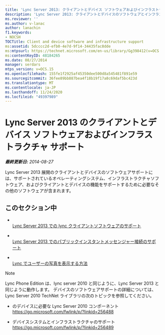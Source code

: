 ```yaml
---
title: 'Lync Server 2013: クライアントとデバイス ソフトウェアおよびインフラストラクチャ サポート'
description: 'Lync Server 2013: クライアントとデバイスのソフトウェアとインフラストラクチャのサポート。'
ms.reviewer: ''
ms.author: v-lanac
author: lanachin
f1.keywords:
- NOCSH
TOCTitle: Client and device software and infrastructure support
ms:assetid: 5dcccc2d-efb0-4e7d-9f14-34435fac8dde
ms:mtpsurl: https://technet.microsoft.com/en-us/library/Gg398412(v=OCS.15)
ms:contentKeyID: 48184265
ms.date: 08/27/2014
manager: serdars
mtps_version: v=OCS.15
ms.openlocfilehash: 155fe1f2925af45350dee500d8a545481f891e59
ms.sourcegitcommit: 36fee89bb887bea4f18b19f17a8c69daf5bc423d
ms.translationtype: MT
ms.contentlocale: ja-JP
ms.lasthandoff: 11/24/2020
ms.locfileid: "49397989"
---
```

# <a name="client-and-device-software-and-infrastructure-support-in-lync-server-2013"></a>Lync Server 2013 のクライアントとデバイス ソフトウェアおよびインフラストラクチャ サポート

<div data-xmlns="http://www.w3.org/1999/xhtml">

<div class="topic" data-xmlns="http://www.w3.org/1999/xhtml" data-msxsl="urn:schemas-microsoft-com:xslt" data-cs="https://msdn.microsoft.com/">

<div data-asp="https://msdn2.microsoft.com/asp">



</div>

<div id="mainSection">

<div id="mainBody">

<span> </span>

_**最終更新日:** 2014-08-27_

Lync Server 2013 展開のクライアントとデバイスのソフトウェアサポートには、サポートされているオペレーティングシステム、インフラストラクチャソフトウェア、およびクライアントとデバイスの機能をサポートするために必要なその他のソフトウェアが含まれます。

<div>

## <a name="in-this-section"></a>このセクション中

  - <span></span>  
    [Lync Server 2013 での lync クライアントソフトウェアのサポート](lync-server-2013-lync-client-software-support.md)

  - <span></span>  
    [Lync Server 2013 でのパブリックインスタントメッセンジャー接続のサポート](lync-server-2013-support-for-public-instant-messenger-connectivity.md)

  - <span></span>  
    [Lync でユーザーの写真を表示する方法](how-user-photos-are-displayed-in-lync.md)

<div>


> [!NOTE]  
> Lync Phone Edition は、lync server 2010 と同じように、Lync Server 2013 と同じように動作します。 デバイスのソフトウェアサポートの詳細については、Lync Server 2010 TechNet ライブラリの次のトピックを参照してください。 
> <UL>
> <LI>
> <P>のデバイスに必要な Lync Server 2010 コンポーネント <A class=uri href="https://go.microsoft.com/fwlink/p/?linkid=256488">https://go.microsoft.com/fwlink/p/?linkid=256488</A></P>
> <LI>
> <P>デバイスシステムとインフラストラクチャのサポート <A class=uri href="https://go.microsoft.com/fwlink/p/?linkid=256489">https://go.microsoft.com/fwlink/p/?linkid=256489</A></P></LI></UL>



</div>

</div>

</div>

<span> </span>

</div>

</div>

</div>

